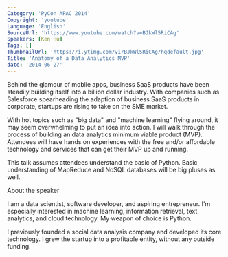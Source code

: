 ```yaml
---
Category: 'PyCon APAC 2014'
Copyright: 'youtube'
Language: 'English'
SourceUrl: 'https://www.youtube.com/watch?v=BJkWl5RiCAg'
Speakers: [Ken Hu]
Tags: []
ThumbnailUrl: 'https://i.ytimg.com/vi/BJkWl5RiCAg/hqdefault.jpg'
Title: 'Anatomy of a Data Analytics MVP'
date: '2014-06-27'
---
```

Behind the glamour of mobile apps, business SaaS products have been steadily building itself into a billion dollar industry. With companies such as Salesforce spearheading the adaption of business SaaS products in corporate, startups are rising to take on the SME market.

With hot topics such as "big data" and "machine learning" flying around, it may seem overwhelming to put an idea into action. I will walk through the process of building an data analytics minimum viable product (MVP). Attendees will have hands on experiences with the free and/or affordable technology and services that can get their MVP up and running.

This talk assumes attendees understand the basic of Python. Basic understanding of MapReduce and NoSQL databases will be big pluses as well.


About the speaker

I am a data scientist, software developer, and aspiring entrepreneur. I'm especially interested in machine learning, information retrieval, text analytics, and cloud technology. My weapon of choice is Python.

I previously founded a social data analysis company and developed its core technology. I grew the startup into a profitable entity, without any outside funding.
